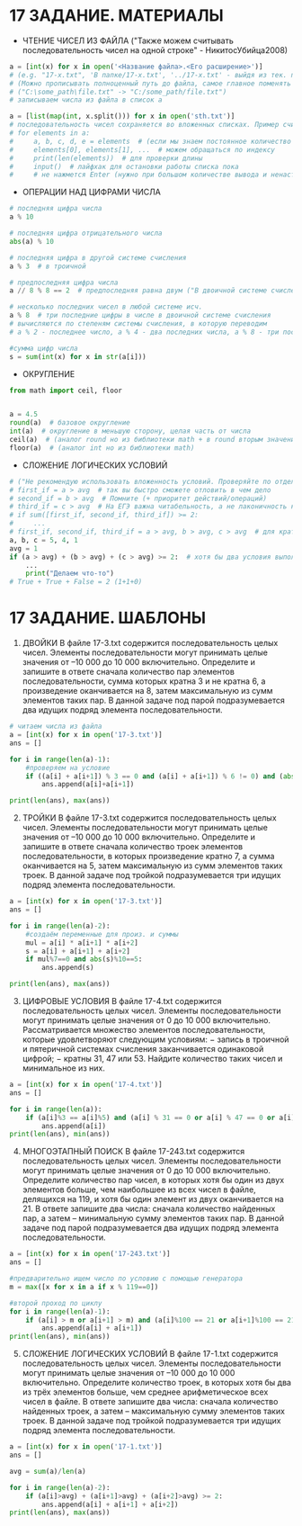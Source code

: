 # 17 ЗАДАНИЕ. МАТЕРИАЛЫ
+ ЧТЕНИЕ ЧИСЕЛ ИЗ ФАЙЛА ("Также можем считывать последовательность чисел на одной строке" - НикитосУбийца2008)
```py
a = [int(x) for x in open('<Название файла>.<Его расширение>')]
# (e.g. "17-x.txt", 'В папке/17-x.txt', '../17-x.txt' - выйдя из тек. папки находится файл)
# (Можно прописывать полноценный путь до файла, самое главное поменять backslash на слэши:)
# ("С:\some_path\file.txt" -> "С:/some_path/file.txt")
# записываем числа из файла в список a

a = [list(map(int, x.split())) for x in open('sth.txt')]
# последовательность чисел сохраняется во вложенных списках. Пример считывания:
# for elements in a:
#     a, b, c, d, e = elements  # (если мы знаем постоянное количество элементов)
#     elements[0], elements[1], ...  # можем обращаться по индексу
#     print(len(elements))  # для проверки длины
#     input()  # лайфхак для остановки работы списка пока
#     # не нажмется Enter (нужно при большом количестве вывода и ненастроенном break из списка)
```
+ ОПЕРАЦИИ НАД ЦИФРАМИ ЧИСЛА
```py
# последняя цифра числа
a % 10

# последняя цифра отрицательного числа
abs(a) % 10

# последняя цифра в другой системе счисления
a % 3  # в троичной

# предпоследняя цифра числа
a // 8 % 8 == 2  # предпоследняя равна двум ("В двоичной системе счисления как я понял" - НикитосУбийца2008)

# несколько последних чисел в любой системе исч.
a % 8  # три последние цифры в числе в двоичной системе счисления 
# вычисляются по степеням системы счисления, в которую переводим
# a % 2 - последнее число, a % 4 - два последних числа, a % 8 - три последних и т.д.

#сумма цифр числа
s = sum(int(x) for x in str(a[i]))
```
+ ОКРУГЛЕНИЕ
```py
from math import ceil, floor


a = 4.5
round(a)  # базовое округление
int(a)  # округление в меньшую сторону, целая часть от числа
ceil(a)  # (аналог round но из библиотеки math + в round вторым значением можно передать точность округления)
floor(a)  # (аналог int но из библиотеки math)
```
+ СЛОЖЕНИЕ ЛОГИЧЕСКИХ УСЛОВИЙ
```py
# ("Не рекомендую использовать вложенность условий. Проверяйте по отдельности по типу:" - НикитосУбийца2008)
# first_if = a > avg  # так вы быстро сможете отловить в чем дело
# second_if = b > avg  # Помните (+ приоритет действий/операций)
# third_if = c > avg  # На ЕГЭ важна читабельность, а не лаконичность кода
# if sum([first_if, second_if, third_if]) >= 2:
#     ...
# first_if, second_if, third_if = a > avg, b > avg, c > avg  # для краткости можно и кортежом объявлять переменные
a, b, c = 5, 4, 1
avg = 1
if (a > avg) + (b > avg) + (c > avg) >= 2:  # хотя бы два условия выполняются
    ...
    print("Делаем что-то")
# True + True + False = 2 (1+1+0)
```


# 17 ЗАДАНИЕ. ШАБЛОНЫ

1. ДВОЙКИ
В файле 17-3.txt содержится последовательность целых чисел. Элементы последовательности могут принимать целые значения от –10 000 до 10 000 включительно. Определите и запишите в ответе сначала количество пар элементов последовательности, сумма которых кратна 3 и не кратна 6, а произведение оканчивается на 8, затем максимальную из сумм элементов таких пар. В данной задаче под парой подразумевается два идущих подряд элемента последовательности.
```py
# читаем числа из файла
a = [int(x) for x in open('17-3.txt')]
ans = []

for i in range(len(a)-1):
    #проверяем на условие
    if ((a[i] + a[i+1]) % 3 == 0 and (a[i] + a[i+1]) % 6 != 0) and (abs(a[i] * a[i+1]) % 10 == 8):
        ans.append(a[i]+a[i+1])

print(len(ans), max(ans))
```
2. ТРОЙКИ
В файле 17-3.txt содержится последовательность целых чисел. Элементы последовательности могут принимать целые значения от –10 000 до 10 000 включительно. Определите и запишите в ответе сначала количество троек элементов последовательности, в которых произведение кратно 7, а сумма оканчивается на 5, затем максимальную из сумм элементов таких троек. В данной задаче под тройкой подразумевается три идущих подряд элемента последовательности.
```py
a = [int(x) for x in open('17-3.txt')]
ans = []

for i in range(len(a)-2):
    #создаём переменные для произ. и суммы
    mul = a[i] * a[i+1] * a[i+2]
    s = a[i] + a[i+1] + a[i+2]
    if mul%7==0 and abs(s)%10==5:
        ans.append(s)

print(len(ans), max(ans))
```
3. ЦИФРОВЫЕ УСЛОВИЯ
В файле 17-4.txt содержится последовательность целых чисел. Элементы последовательности могут принимать целые значения от 0 до 10 000 включительно. Рассматривается множество элементов последовательности, которые удовлетворяют следующим условиям:
− запись в троичной и пятеричной системах счисления заканчивается одинаковой цифрой;
− кратны 31, 47 или 53.
Найдите количество таких чисел и минимальное из них.
```py
a = [int(x) for x in open('17-4.txt')]
ans = []

for i in range(len(a)):
    if (a[i]%3 == a[i]%5) and (a[i] % 31 == 0 or a[i] % 47 == 0 or a[i] % 53 == 0):
        ans.append(a[i])
print(len(ans), min(ans))
```
4. МНОГОЭТАПНЫЙ ПОИСК
В файле 17-243.txt содержится последовательность целых чисел. Элементы последовательности могут принимать целые значения от 0 до 10 000 включительно. Определите количество пар чисел, в которых хотя бы один из двух элементов больше, чем наибольшее из всех чисел в файле, делящихся на 119, и хотя бы один элемент из двух оканчивается на 21. В ответе запишите два числа: сначала количество найденных пар, а затем – минимальную сумму элементов таких пар. В данной задаче под парой подразумевается два идущих подряд элемента последовательности.
```py
a = [int(x) for x in open('17-243.txt')]
ans = []

#предварительно ищем число по условию с помощью генератора
m = max([x for x in a if x % 119==0])

#второй проход по циклу
for i in range(len(a)-1):
    if (a[i] > m or a[i+1] > m) and (a[i]%100 == 21 or a[i+1]%100 == 21):
        ans.append(a[i] + a[i+1])
print(len(ans), min(ans))
```
5. СЛОЖЕНИЕ ЛОГИЧЕСКИХ УСЛОВИЙ
В файле 17-1.txt содержится последовательность целых чисел. Элементы последовательности могут принимать целые значения от –10 000 до 10 000 включительно. Определите количество троек, в которых хотя бы два из трёх элементов больше, чем среднее арифметическое всех чисел в файле. В ответе запишите два числа: сначала количество найденных троек, а затем – максимальную сумму элементов таких троек. В данной задаче под тройкой подразумевается три идущих подряд элемента последовательности.
```py
a = [int(x) for x in open('17-1.txt')]
ans = []

avg = sum(a)/len(a)

for i in range(len(a)-2):
    if (a[i]>avg) + (a[i+1]>avg) + (a[i+2]>avg) >= 2:
        ans.append(a[i] + a[i+1] + a[i+2])
print(len(ans), max(ans))
```
